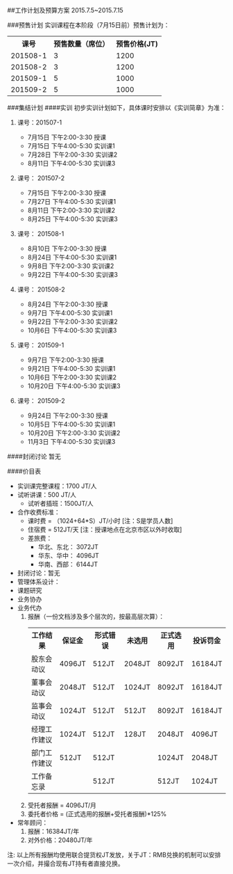 ##工作计划及预算方案
2015.7.5~2015.7.15

###预售计划
实训课程在本阶段（7月15日前）预售计划为：
<table>
<tr><th>课号</th><th>预售数量（席位）</th><th>预售价格(JT)</th></tr>
<tr><td>201508-1</td><td>3</td><td>1200</td></tr>
<tr><td>201508-2</td><td>3</td><td>1200</td></tr>
<tr><td>201509-1</td><td>5</td><td>1000</td></tr>
<tr><td>201509-2</td><td>5</td><td>1000</td></tr>
</table>

###集结计划
####实训
初步实训计划如下，具体课时安排以《实训简章》为准：

1. 课号：201507-1
	* 7月15日 下午2:00-3:30 授课
	* 7月15日 下午4:00-5:30 实训课1
	* 7月28日 下午2:00-3:30 实训课2
	* 8月11日 下午4:00-5:30 实训课3

2. 课号： 201507-2
	* 7月15日 下午2:00-3:30 授课
  	* 7月27日 下午4:00-5:30 实训课1
  	* 8月11日 下午2:00-3:30 实训课2
  	* 8月25日 下午4:00-5:30 实训课3

3. 课号： 201508-1
	* 8月10日 下午2:00-3:30 授课
  	* 8月24日 下午4:00-5:30 实训课1
  	* 9月8日 下午2:00-3:30 实训课2
  	* 9月22日 下午4:00-5:30 实训课3

4. 课号： 201508-2
	* 8月24日 下午2:00-3:30 授课
  	* 9月7日 下午4:00-5:30 实训课1
  	* 9月22日 下午2:00-3:30 实训课2
  	* 10月6日 下午4:00-5:30 实训课3

5. 课号： 201509-1
	* 9月7日 下午2:00-3:30 授课
  	* 9月21日 下午4:00-5:30 实训课1
  	* 10月6日 下午2:00-3:30 实训课2
  	* 10月20日 下午4:00-5:30 实训课3

6. 课号： 201509-2
	* 9月24日 下午2:00-3:30 授课
  	* 10月5日 下午4:00-5:30 实训课1
  	* 10月20日 下午2:00-3:30 实训课2
  	* 11月3日 下午4:00-5:30 实训课3

####封闭讨论
暂无

####价目表
* 实训课完整课程：1700 JT/人
* 试听讲课：500 JT/人
	* 试听者插班：1500JT/人 
* 合作收费标准：
	* 课时费 = （1024+64\*S）JT/小时 [注：S是学员人数]
	* 住宿费 = 512JT/天 [注：授课地点在北京市区以外时收取]
	* 差旅费：
		* 华北、东北：	 3072JT
		* 华东、华中： 	 4096JT
		* 华南、西部：	 6144JT
* 封闭讨论：暂无
* 管理体系设计：
* 课题研究
* 业务协办
* 业务代办
	1. 报酬（一份文档涉及多个层次的，按最高层次算）：
		<table>
		<tr><th>工作结果</th><th>保证金</th><th>形式错误</th><th>未选用</th><th>正式选用</th><th>投诉罚金</th></tr>
		<tr><td>股东会动议</td><td>4096JT</td><td>512JT</td><td>2048JT</td><td>8092JT</td><td>16184JT</td></tr>
		<tr><td>董事会动议</td><td>2048JT</td><td>512JT</td><td>1024JT</td><td>8092JT</td><td>16184JT</td></tr>
		<tr><td>监事会动议</td><td>1024JT</td><td>512JT</td><td>512JT</td><td>8092JT</td><td>16184JT</td></tr>
		<tr><td>经理工作建议</td><td>1024JT</td><td>512JT</td><td>128JT</td><td>2048JT</td><td>4096JT</td></tr>
		<tr><td>部门工作建议</td><td>512JT</td><td>512JT</td><td></td><td>1024JT</td><td>2048JT</td></tr>
		<tr><td>工作备忘录</td><td></td><td>512JT</td><td></td><td>512JT</td><td>1024JT</td></tr>
		</table>
	2. 受托者报酬 = 4096JT/月
	3. 委托者价格 = (正式选用的报酬+受托者报酬)*125%
* 常年顾问：
	1. 报酬：16384JT/年
	2. 对外价格：20480JT/年

注: 以上所有报酬均使用联合提货权JT发放，关于JT：RMB兑换的机制可以安排一次介绍，并撮合现有JT持有者直接兑换。

